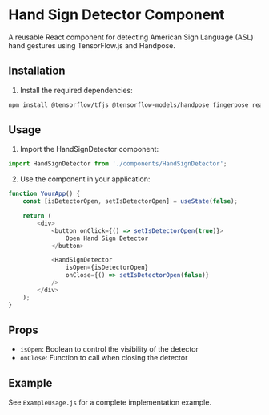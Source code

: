 # Hand Sign Detector Component

A reusable React component for detecting American Sign Language (ASL) hand gestures using TensorFlow.js and Handpose.

## Installation

1. Install the required dependencies:

```bash
npm install @tensorflow/tfjs @tensorflow-models/handpose fingerpose react-webcam @chakra-ui/react
```

## Usage

1. Import the HandSignDetector component:

```javascript
import HandSignDetector from './components/HandSignDetector';
```

2. Use the component in your application:

```javascript
function YourApp() {
	const [isDetectorOpen, setIsDetectorOpen] = useState(false);

	return (
		<div>
			<button onClick={() => setIsDetectorOpen(true)}>
				Open Hand Sign Detector
			</button>

			<HandSignDetector 
				isOpen={isDetectorOpen} 
				onClose={() => setIsDetectorOpen(false)} 
			/>
		</div>
	);
}
```

## Props

- `isOpen`: Boolean to control the visibility of the detector
- `onClose`: Function to call when closing the detector

## Example

See `ExampleUsage.js` for a complete implementation example.